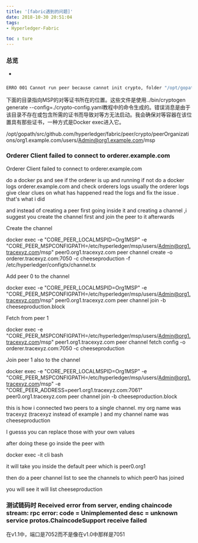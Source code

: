 ```yaml
---
title: '[fabric遇到的问题]'
date: 2018-10-30 20:51:04
tags:
- Hyperledger-Fabric

toc : ture
---
```

### 总览
* 

<!--more-->

### 

```bash
ERRO 001 Cannot run peer because cannot init crypto, folder "/opt/gopath/src/github.com/hyperledger/fabric/peer/crypto/peerOrganizations/org1.example.com/users/Admin@org1.example.com/msp" does not exist
```
下面的目录指向MSP的对等证书所在的位置。这些文件是使用../bin/cryptogen generate --config=./crypto-config.yaml教程中的命令生成的。错误消息是由于该目录不存在或包含所需的证书而导致对等方无法启动。我会确保对等容器在该位置具有那些证书，一种方式是Docker exec进入它。

/opt/gopath/src/github.com/hyperledger/fabric/peer/crypto/peerOrganizations/org1.example.com/users/Admin@org1.example.com/msp

### Orderer Client failed to connect to orderer.example.com

Orderer Client failed to connect to orderer.example.com

do a docker ps and see if the orderer is up and running if not do a docker logs orderer.example.com and check orderers logs usually the orderer logs give clear clues on what has happened read the logs and fix the issue . that's what i did

and instead of creating a peer first going inside it and creating a channel ,i suggest you create the channel first and join the peer to it afterwards

Create the channel

docker exec -e "CORE_PEER_LOCALMSPID=Org1MSP" -e "CORE_PEER_MSPCONFIGPATH=/etc/hyperledger/msp/users/Admin@org1.tracexyz.com/msp" peer0.org1.tracexyz.com peer channel create -o orderer.tracexyz.com:7050 -c cheeseproduction -f /etc/hyperledger/configtx/channel.tx

Add peer 0 to the channel

docker exec -e "CORE_PEER_LOCALMSPID=Org1MSP" -e "CORE_PEER_MSPCONFIGPATH=/etc/hyperledger/msp/users/Admin@org1.tracexyz.com/msp" peer0.org1.tracexyz.com peer channel join -b cheeseproduction.block

Fetch from peer 1

docker exec -e "CORE_PEER_MSPCONFIGPATH=/etc/hyperledger/msp/users/Admin@org1.tracexyz.com/msp" peer1.org1.tracexyz.com peer channel fetch config -o orderer.tracexyz.com:7050 -c cheeseproduction

Join peer 1 also to the channel

docker exec -e "CORE_PEER_LOCALMSPID=Org1MSP" -e "CORE_PEER_MSPCONFIGPATH=/etc/hyperledger/msp/users/Admin@org1.tracexyz.com/msp" -e "CORE_PEER_ADDRESS=peer1.org1.tracexyz.com:7061" peer0.org1.tracexyz.com peer channel join -b cheeseproduction.block

this is how i connected two peers to a single channel. my org name was tracexyz (tracexyz instead of example ) and my channel name was cheeseproduction

I guesss you can replace those with your own values

after doing these go inside the peer with

docker exec -it cli bash

it will take you inside the default peer which is peer0.org1

then do a peer channel list to see the channels to which peer0 has joined

you will see it will list cheeseproduction

### 测试链码时 Received error from server, ending chaincode stream: rpc error: code = Unimplemented desc = unknown service protos.ChaincodeSupport receive failed

在v1.1中，端口是7052而不是像在v1.0中那样是7051
